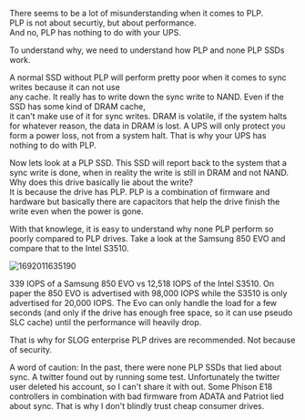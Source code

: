 There seems to be a lot of misunderstanding when it comes to PLP.  
PLP is not about securtiy, but about performance.  
And no, PLP has nothing to do with your UPS. 

To understand why, we need to understand how PLP and none PLP SSDs work.  

A normal SSD without PLP will perform pretty poor when it comes to sync writes because it can not use  
any cache. It really has to write down the sync write to NAND. Even if the SSD has some kind of DRAM cache,  
it can't make use of it for sync writes. DRAM is volatile, if the system halts for whatever reason, the data in DRAM is lost. A UPS will only protect you form a power loss, not from a system halt. That is why your UPS has nothing to do with PLP.  

Now lets look at a PLP SSD. This SSD will report back to the system that a sync write is done, when in reality the write is still in DRAM and not NAND. Why does this drive basically lie about the write?  
It is because the drive has PLP. PLP is a combination of firmware and hardware but basically there are capacitors that help the drive finish the write even when the power is gone. 

With that knowlege, it is easy to understand why none PLP perform so poorly compared to PLP drives. 
Take a look at the Samsung 850 EVO and compare that to the Intel S3510.

![1692011635190](https://github.com/user-attachments/assets/9a3b12b5-1a82-46d5-8454-85effe30036d)

339 IOPS of a Samsung 850 EVO vs 12,518 IOPS of the Intel S3510. 
On paper the 850 EVO is advertised with 98,000 IOPS while the S3510 is only advertised for 20,000 IOPS.
The Evo can only handle the load for a few seconds (and only if the drive has enough free space, so it can use pseudo SLC cache) until the performance will heavily drop. 

That is why for SLOG enterprise PLP drives are recommended. Not because of security.


A word of caution: 
In the past, there were none PLP SSDs that lied about sync. A twitter found out by running some test. Unfortunately the twitter user deleted his account, so I can't share it with out. Some Phison E18 controllers in combination with bad firmware from ADATA and Patriot lied about sync. That is why I don't blindly trust cheap consumer drives.
